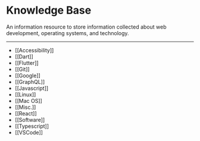 # Knowledge Base

An information resource to store information collected about web development, operating systems, and technology.

---

- [[Accessibility]]
- [[Dart]]
- [[Flutter]]
- [[Git]]
- [[Google]]
- [[GraphQL]]
- [[Javascript]]
- [[Linux]]
- [[Mac OS]]
- [[Misc.]]
- [[React]]
- [[Software]]
- [[Typescript]]
- [[VSCode]]